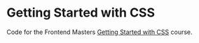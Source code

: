 # Getting Started with CSS
Code for the Frontend Masters [Getting Started with CSS](https://frontendmasters.com/courses/getting-started-css/) course.
